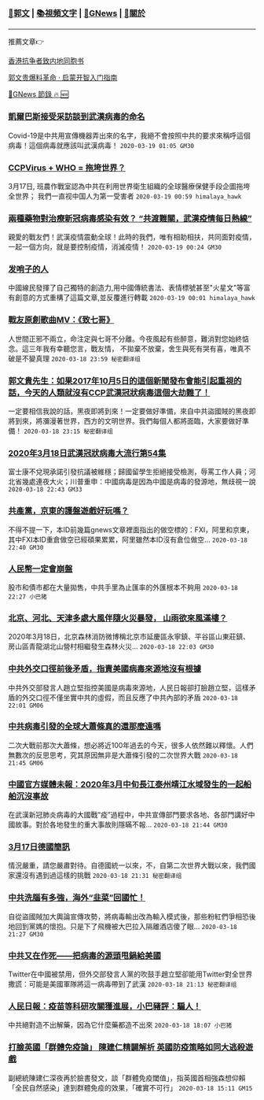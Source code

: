 ###  [:eagle:郭文](https://github.com/ourhimalayas/txt) | [:books:視頻文字](https://github.com/ourhimalayas/txt/blob/master/content/README.md) | [:newspaper:GNews](https://github.com/ourhimalayas/txt/blob/master/content/gnews/README.md) | [:pray:關於](https://github.com/ourhimalayas/home/tree/master/about)
---

推薦文章:point_right:

[香港抗争者致内地同胞书](https://github.com/ourhimalayas/news/blob/master/2019/08/a_letter_from_the_hong_kong_people.md)

[郭文贵爆料革命 · 启蒙开智入门指南](https://github.com/ourhimalayas/txt/issues/1)

[:newspaper:GNews 節錄 :fire: :new:](https://github.com/ourhimalayas/txt/blob/master/content/gnews/README.md) 



### [凱爾巴斯接受采訪談到武漢病毒的命名](/content/gnews/1/README.md)

Covid-19是中共用宣傳機器弄出來的名字，我絕不會按照中共的要求來稱呼這個病毒！這個病毒就應該叫武漢病毒！  `2020-03-19 01:05 GM30`

### [CCPVirus + WHO = 拖垮世界？](/content/gnews/2/README.md)

3月17日, 班農作戰室認為中共在利用世界衛生組織的全球醫療保健手段企圖拖垮全世界； 我們一直视中国人为第一受害者  `2020-03-19 00:59 himalaya_hawk`

### [兩種藥物對治療新冠病毒感染有效？ “共渡難關，武漢疫情每日熱線”](/content/gnews/3/README.md)

親愛的戰友們！武漢疫情震動全球！此時的我們，唯有相助相扶，共同面對疫情，一起一個方向，就是要控制疫情，消滅疫情！  `2020-03-19 00:24 GM30`

### [发哨子的人](/content/gnews/4/README.md)

中國線民發揮了自己獨特的創造力,用中國傳統書法、表情標號甚至"火星文"等富有創意的方式重構了這篇文章,並反覆進行轉載  `2020-03-19 00:01 himalaya_hawk`

### [戰友原創歌曲MV：《致七哥》](/content/gnews/5/README.md)

人世間正邪不兩立，命注定與七哥不分離。今夜風起有些醉意，難消對您始終惦念。這三年我有幸聽您言，戰友情， 不拋棄不放棄，舍生與死有哭有喜，唯真不破是不變真理  `2020-03-18 23:59 秘密翻译组`

### [郭文貴先生：如果2017年10月5日的這個新聞發布會能引起重視的話，今天的人類就沒有CCP武漢冠狀病毒這個大劫難了！](/content/gnews/6/README.md)

一定要相信我說的話，黑夜即將到來！一定要做好準備，來自中共盜國賊的黑夜即將到來，將瀰漫著世界，西方的文明世界。我們每個人都將面臨，大家要做好準備！  `2020-03-18 23:15 秘密翻译组`

### [2020年3月18日武漢冠狀病毒大流行第54集](/content/gnews/7/README.md)

富士康不兌現承諾引發抗議被維穩；歸國留學生拒絕接受檢測，辱罵工作人員；河北省幾處連夜大火；川普重申：中國病毒是因為中國是病毒的發源地，無歧視一說  `2020-03-18 22:43 GM33`

### [共產黨，京東的護盤遊戲好玩嗎？](/content/gnews/8/README.md)

不得不提一下，本ID前幾篇gnews文章裡面指出的做空標的：FXI，阿里和京東，其中FXI本ID重倉做空已經碩果累累，阿里雖然本ID沒有倉位做空...  `2020-03-18 22:40 GM30`

### [人民幣一定會崩盤](/content/gnews/9/README.md)

股市和債市都在大量拋售，中共手里為止匯率的外匯根本不夠用  `2020-03-18 22:27 小巴猪`

### [北京、河北、天津多處大風伴隨火災暴發， 山雨欲來風滿樓？](/content/gnews/10/README.md)

2020年3月18日，北京森林消防微博稱北京市延慶區永寧鎮、平谷區山東莊鎮、房山區青龍湖北山營村相繼發生森林火災...  `2020-03-18 22:03 GM30`

### [中共外交口徑前後矛盾，指責美國病毒來源地沒有根據](/content/gnews/11/README.md)

中共外交部發言人趙立堅指控美國是病毒來源地，人民日報卻打臉趙立堅，這樣矛盾的外交口徑不僅坐實中共的虛假，而且反應了中共內部的矛盾  `2020-03-18 22:01 GM06`

### [中共病毒引發的全球大蕭條真的還那麼遠嗎](/content/gnews/12/README.md)

二次大戰前那次大蕭條，想必將近100年過去的今天，很多人依然難以釋懷。人們無數次的反思思考，究其原因無非是大蕭條引發的二次世界大戰  `2020-03-18 21:45 GM06`

### [中國官方媒體未報：2020年3月中旬長江泰州靖江水域發生的一起船舶沉沒事故](/content/gnews/13/README.md)

在武漢新冠肺炎病毒的大國戰“疫”過程中，中共宣傳部門要求各地、各部門講好中國故事。對於各地發生的重大事故則隱瞞不報...  `2020-03-18 21:44 GM30`

### [3月17日德國簡訊](/content/gnews/14/README.md)

情況嚴重，請您嚴肅對待。自德國統一以來，不，自第二次世界大戰以來，我們國家還沒有遇到過這樣的挑戰  `2020-03-18 21:31 秘密翻译组`

### [中共洗腦有多強，海外“韭菜”回國忙！](/content/gnews/15/README.md)

自從盜國賊加大輿論宣傳攻勢，將病毒輸出改為輸入模式後，那些粉紅們爭相恐後地回到黨媽的懷抱。只是下了飛機被大巴拉入隔離酒店傻了眼...  `2020-03-18 21:27 GM30`

### [中共又在作死——把病毒的源頭甩鍋給美國](/content/gnews/16/README.md)

Twitter在中國被禁用，但外交部發言人黨的吹鼓手趙立堅卻能用Twitter對全世界撒謊：可能是美國軍隊將這一病毒帶到了武漢  `2020-03-18 21:13 秘密翻译组`

### [人民日報：疫苗等科研攻關獲進展，小巴豬評：騙人！](/content/gnews/17/README.md)

中共絕對造不出解藥，因為它什麼藥都造不出來  `2020-03-18 18:07 小巴猪`

### [打臉英國「群體免疫論」 陳建仁精闢解析 英國防疫策略如同大逃殺遊戲](/content/gnews/18/README.md)

副總統陳建仁深夜再於臉書發文，談「群體免疫閾值」，指英國首相強森想仰賴「全民自然感染」達到群體免疫的效果，「確實不可行」  `2020-03-18 15:11 GM15`

